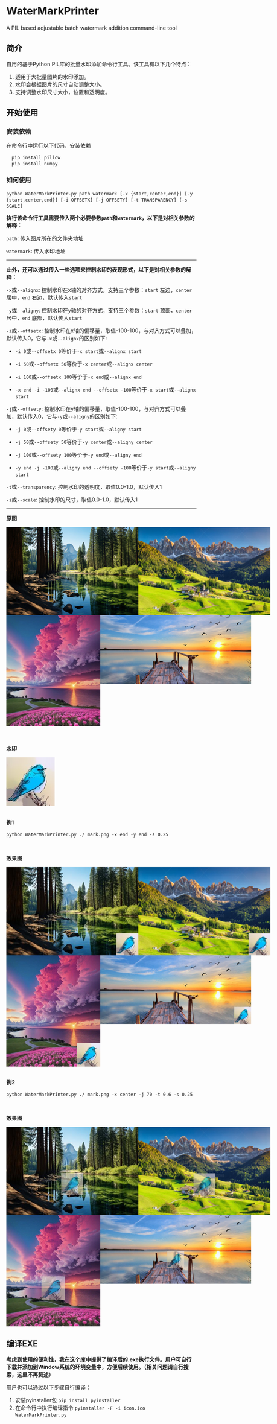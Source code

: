 # WaterMarkPrinter
A PIL based adjustable batch watermark addition command-line tool

## 简介

自用的基于Python PIL库的批量水印添加命令行工具。该工具有以下几个特点：
1. 适用于大批量图片的水印添加。
2. 水印会根据图片的尺寸自动调整大小。
3. 支持调整水印尺寸大小，位置和透明度。

## 开始使用

### 安装依赖
在命令行中运行以下代码，安装依赖
```
  pip install pillow
  pip install numpy
```

### 如何使用
```
python WaterMarkPrinter.py path watermark [-x {start,center,end}] [-y {start,center,end}] [-i OFFSETX] [-j OFFSETY] [-t TRANSPARENCY] [-s SCALE]
```


**执行该命令行工具需要传入两个必要参数`path`和`watermark`，以下是对相关参数的解释：**

`path`: 传入图片所在的文件夹地址

`watermark`: 传入水印地址

***

**此外，还可以通过传入一些选项来控制水印的表现形式，以下是对相关参数的解释：**

`-x`或`--alignx`: 控制水印在x轴的对齐方式，支持三个参数：`start` 左边，`center` 居中，`end` 右边，默认传入`start`

`-y`或`--aligny`: 控制水印在y轴的对齐方式，支持三个参数：`start` 顶部，`center` 居中，`end` 底部，默认传入`start`

`-i`或`--offsetx`: 控制水印在x轴的偏移量，取值-100-100，与对齐方式可以叠加，默认传入0，它与`-x`或`--alignx`的区别如下:

* `-i 0`或`--offsetx 0`等价于`-x start`或`--alignx start`

* `-i 50`或`--offsetx 50`等价于`-x center`或`--alignx center`

* `-i 100`或`--offsetx 100`等价于`-x end`或`--alignx end`

* `-x end -i -100`或`--alignx end --offsetx -100`等价于`-x start`或`--alignx start`

`-j`或`--offsety`: 控制水印在y轴的偏移量，取值-100-100，与对齐方式可以叠加，默认传入0，它与`-y`或`--aligny`的区别如下:

* `-j 0`或`--offsety 0`等价于`-y start`或`--aligny start`

* `-j 50`或`--offsety 50`等价于`-y center`或`--aligny center`

* `-j 100`或`--offsety 100`等价于`-y end`或`--aligny end`

* `-y end -j -100`或`--aligny end --offsety -100`等价于`-y start`或`--aligny start`

`-t`或`--transparency`: 控制水印的透明度，取值0.0-1.0，默认传入1

`-s`或`--scale`: 控制水印的尺寸，取值0.0-1.0，默认传入1

***

**原图**

<div style="display: flex;">
  <img src="https://github.com/mockingbird2/WaterMarkPrinter/blob/main/images/img1.jpg" width="350" height="234" />
  <img src="https://github.com/mockingbird2/WaterMarkPrinter/blob/main/images/img2.png" width="350" height="234" />
</div>

<div style="display: flex;">
  <img src="https://github.com/mockingbird2/WaterMarkPrinter/blob/main/images/img3.jpg" width="250" height="295" />
  <img src="https://github.com/mockingbird2/WaterMarkPrinter/blob/main/images/img4.jpg" width="400" height="182" />
</div>
<br><br>

**水印**

<img src="https://github.com/mockingbird2/WaterMarkPrinter/blob/main/images/mark.jpg" width="128" height="128" />
<br><br>

**例1**

```
python WaterMarkPrinter.py ./ mark.png -x end -y end -s 0.25
```
<br>

**效果图**

<div style="display: flex;">
  <img src="https://github.com/mockingbird2/WaterMarkPrinter/blob/main/images/img_mark1.jpg" width="350" height="234" />
  <img src="https://github.com/mockingbird2/WaterMarkPrinter/blob/main/images/img_mark2.png" width="350" height="234" />
</div>

<div style="display: flex;">
  <img src="https://github.com/mockingbird2/WaterMarkPrinter/blob/main/images/img_mark3.jpg" width="250" height="295" />
  <img src="https://github.com/mockingbird2/WaterMarkPrinter/blob/main/images/img_mark4.jpg" width="400" height="182" />
</div>
<br>

**例2**

```
python WaterMarkPrinter.py ./ mark.png -x center -j 70 -t 0.6 -s 0.25
```
<br>

**效果图**

<div style="display: flex;">
  <img src="https://github.com/mockingbird2/WaterMarkPrinter/blob/main/images/img_mark2_1.jpg" width="350" height="234" />
  <img src="https://github.com/mockingbird2/WaterMarkPrinter/blob/main/images/img_mark2_2.png" width="350" height="234" />
</div>

<div style="display: flex;">
  <img src="https://github.com/mockingbird2/WaterMarkPrinter/blob/main/images/img_mark2_3.jpg" width="250" height="295" />
  <img src="https://github.com/mockingbird2/WaterMarkPrinter/blob/main/images/img_mark2_4.jpg" width="400" height="182" />
</div>

## 编译EXE

**考虑到使用的便利性，我在这个库中提供了编译后的.exe执行文件。用户可自行下载并添加到Window系统的环境变量中，方便后续使用。（相关问题请自行搜索，这里不再赘述）**

用户也可以通过以下步骤自行编译：

1. 安装pyinstaller包 `pip install pyinstaller`
2. 在命令行中执行编译指令 `pyinstaller -F -i icon.ico WaterMarkPrinter.py`
